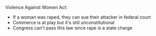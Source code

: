 
Violence Against Women Act:
- If a woman was raped, they can sue their attacker in federal court 
- Commerce is at play but it's still unconstitutional
- Congress can't pass this law since rape is a state charge 





